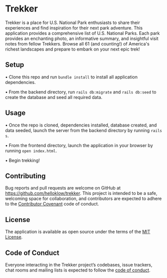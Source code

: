 # Trekker

Trekker is a place for U.S. National Park enthusiasts to share their experiences and find inspiration for their next park adventure. This application provides a comprehensive list of U.S. National Parks. Each park provides an enchanting photo, an informative summary, and insightful visit notes from fellow Trekkers. Browse all 61 (and counting!) of America's richest landscapes and prepare to embark on your next epic trek!

## Setup

• Clone this repo and run `bundle install` to install all application dependencies.

• From the backend directory, run `rails db:migrate` and `rails db:seed` to create the database and seed all required data.

## Usage

• Once the repo is cloned, dependencies installed, database created, and data seeded, launch the server from the backend directory by running `rails s`.

• From the frontend directory, launch the application in your browser by running `open index.html`.

• Begin trekking!

## Contributing

Bug reports and pull requests are welcome on GitHub at https://github.com/helloklow/trekker. This project is intended to be a safe, welcoming space for collaboration, and contributors are expected to adhere to the [Contributor Covenant](http://contributor-covenant.org) code of conduct.

## License

The application is available as open source under the terms of the [MIT License](https://opensource.org/licenses/MIT).

## Code of Conduct

Everyone interacting in the Trekker project’s codebases, issue trackers, chat rooms and mailing lists is expected to follow the [code of conduct](https://github.com/helloklow/trekker/blob/master/CODE_OF_CONDUCT.md).
